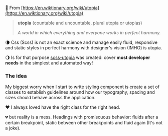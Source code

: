 :book: From [https://en.wiktionary.org/wiki/utopia](https://en.wiktionary.org/wiki/utopia)
> **utopia** (countable and uncountable, plural utopia or utopias)
> 
> _A world in which everything and everyone works in perfect harmony._

:waning_crescent_moon: Css (Scss) is not an exact science and manage easily fluid, responsive and static styles in perfect harmony with designer's vision (IMHO) is utopia. 

:waning_gibbous_moon: Is for that purpose [scss-utopia](https://www.npmjs.com/package/scss-utopia) was created: cover **most developer needs** in the simplest and automated way!

### The idea
My biggest worry when I start to write styling component is create a set of classes to establish guidelines around how our typography, spacing and sizes should behave across the application. 

:heart: I always loved have the right class for the right head.

:broken_heart: but reality is a mess. Headings with promiscuous behavior: fluids after a certain breakpoint, static between other breakpoints and fluid again (It's not a joke).
